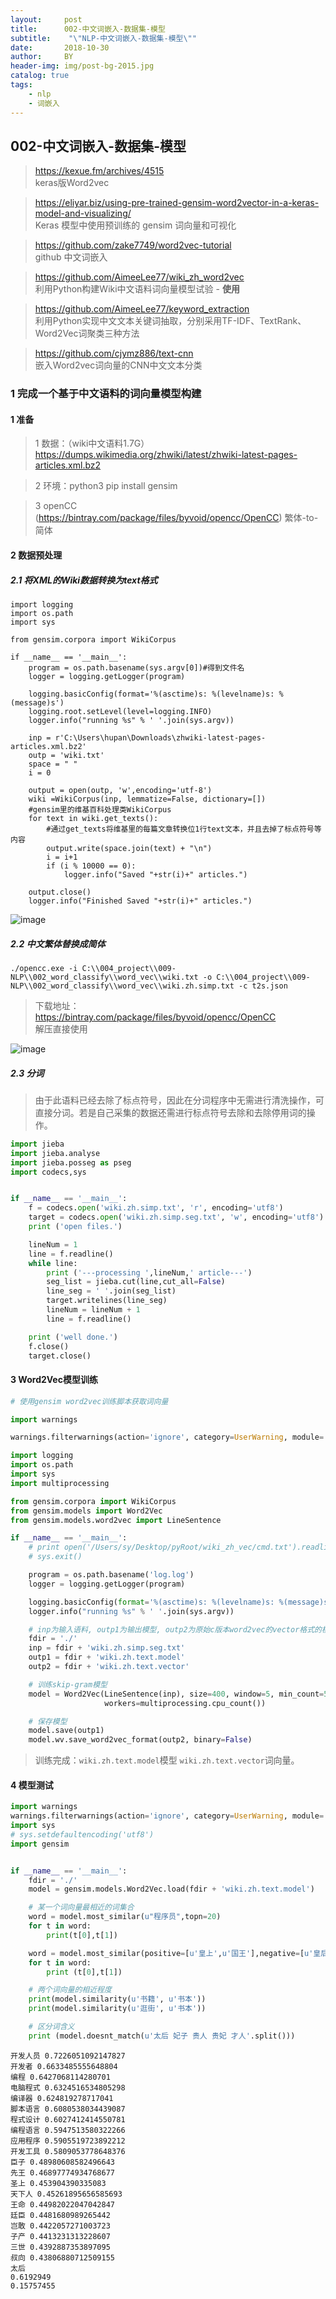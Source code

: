```yaml
---
layout:     post
title:      002-中文词嵌入-数据集-模型
subtitle:    "\"NLP-中文词嵌入-数据集-模型\""
date:       2018-10-30
author:     BY
header-img: img/post-bg-2015.jpg
catalog: true
tags:
    - nlp
    - 词嵌入
---
```


## 002-中文词嵌入-数据集-模型

> https://kexue.fm/archives/4515 <br> keras版Word2vec

> https://eliyar.biz/using-pre-trained-gensim-word2vector-in-a-keras-model-and-visualizing/ <br> Keras 模型中使用预训练的 gensim 词向量和可视化

> https://github.com/zake7749/word2vec-tutorial <br> github 中文词嵌入

> https://github.com/AimeeLee77/wiki_zh_word2vec <br> 利用Python构建Wiki中文语料词向量模型试验 - **使用**

> https://github.com/AimeeLee77/keyword_extraction <br> 利用Python实现中文文本关键词抽取，分别采用TF-IDF、TextRank、Word2Vec词聚类三种方法

> https://github.com/cjymz886/text-cnn <br> 嵌入Word2vec词向量的CNN中文文本分类

### 1 完成一个基于中文语料的词向量模型构建

#### 1 准备

> 1 数据：（wiki中文语料1.7G）https://dumps.wikimedia.org/zhwiki/latest/zhwiki-latest-pages-articles.xml.bz2

> 2 环境：python3 pip install gensim

> 3 openCC (https://bintray.com/package/files/byvoid/opencc/OpenCC) 繁体-to-简体

#### 2 数据预处理

##### 2.1 将XML的Wiki数据转换为text格式

```
import logging
import os.path
import sys

from gensim.corpora import WikiCorpus

if __name__ == '__main__':
    program = os.path.basename(sys.argv[0])#得到文件名
    logger = logging.getLogger(program)

    logging.basicConfig(format='%(asctime)s: %(levelname)s: %(message)s')
    logging.root.setLevel(level=logging.INFO)
    logger.info("running %s" % ' '.join(sys.argv))

    inp = r'C:\Users\hupan\Downloads\zhwiki-latest-pages-articles.xml.bz2'
    outp = 'wiki.txt'
    space = " "
    i = 0

    output = open(outp, 'w',encoding='utf-8')
    wiki =WikiCorpus(inp, lemmatize=False, dictionary=[])
    #gensim里的维基百科处理类WikiCorpus
    for text in wiki.get_texts():
        #通过get_texts将维基里的每篇文章转换位1行text文本，并且去掉了标点符号等内容
        output.write(space.join(text) + "\n")
        i = i+1
        if (i % 10000 == 0):
            logger.info("Saved "+str(i)+" articles.")

    output.close()
    logger.info("Finished Saved "+str(i)+" articles.")
```    

![image](C:/002_document/002_shot/Screenshot_17.png)

##### 2.2 中文繁体替换成简体

```
./opencc.exe -i C:\\004_project\\009-NLP\\002_word_classify\\word_vec\\wiki.txt -o C:\\004_project\\009-NLP\\002_word_classify\\word_vec\\wiki.zh.simp.txt -c t2s.json
```

> 下载地址：<br> https://bintray.com/package/files/byvoid/opencc/OpenCC <br> 解压直接使用

![image](C:/002_document/002_shot/Screenshot_16.png)


##### 2.3 分词

> 由于此语料已经去除了标点符号，因此在分词程序中无需进行清洗操作，可直接分词。若是自己采集的数据还需进行标点符号去除和去除停用词的操作。 

```python
import jieba
import jieba.analyse
import jieba.posseg as pseg
import codecs,sys


if __name__ == '__main__':
    f = codecs.open('wiki.zh.simp.txt', 'r', encoding='utf8')
    target = codecs.open('wiki.zh.simp.seg.txt', 'w', encoding='utf8')
    print ('open files.')

    lineNum = 1
    line = f.readline()
    while line:
        print ('---processing ',lineNum,' article---')
        seg_list = jieba.cut(line,cut_all=False)
        line_seg = ' '.join(seg_list)
        target.writelines(line_seg)
        lineNum = lineNum + 1
        line = f.readline()

    print ('well done.')
    f.close()
    target.close()
```

#### 3 Word2Vec模型训练

```python
# 使用gensim word2vec训练脚本获取词向量

import warnings

warnings.filterwarnings(action='ignore', category=UserWarning, module='gensim')  # 忽略警告

import logging
import os.path
import sys
import multiprocessing

from gensim.corpora import WikiCorpus
from gensim.models import Word2Vec
from gensim.models.word2vec import LineSentence

if __name__ == '__main__':
    # print open('/Users/sy/Desktop/pyRoot/wiki_zh_vec/cmd.txt').readlines()
    # sys.exit()

    program = os.path.basename('log.log')
    logger = logging.getLogger(program)

    logging.basicConfig(format='%(asctime)s: %(levelname)s: %(message)s', level=logging.INFO)
    logger.info("running %s" % ' '.join(sys.argv))

    # inp为输入语料, outp1为输出模型, outp2为原始c版本word2vec的vector格式的模型
    fdir = './'
    inp = fdir + 'wiki.zh.simp.seg.txt'
    outp1 = fdir + 'wiki.zh.text.model'
    outp2 = fdir + 'wiki.zh.text.vector'

    # 训练skip-gram模型
    model = Word2Vec(LineSentence(inp), size=400, window=5, min_count=5,
                     workers=multiprocessing.cpu_count())

    # 保存模型
    model.save(outp1)
    model.wv.save_word2vec_format(outp2, binary=False)
```

> 训练完成：`wiki.zh.text.model`模型  `wiki.zh.text.vector`词向量。

#### 4 模型测试

```python
import warnings
warnings.filterwarnings(action='ignore', category=UserWarning, module='gensim')# 忽略警告
import sys
# sys.setdefaultencoding('utf8')
import gensim


if __name__ == '__main__':
    fdir = './'
    model = gensim.models.Word2Vec.load(fdir + 'wiki.zh.text.model')

    # 某一个词向量最相近的词集合
    word = model.most_similar(u"程序员",topn=20)
    for t in word:
        print(t[0],t[1])

    word = model.most_similar(positive=[u'皇上',u'国王'],negative=[u'皇后'])
    for t in word:
        print (t[0],t[1])

    # 两个词向量的相近程度
    print(model.similarity(u'书籍', u'书本'))
    print(model.similarity(u'逛街', u'书本'))

    # 区分词含义
    print (model.doesnt_match(u'太后 妃子 贵人 贵妃 才人'.split()))

```

```
开发人员 0.7226051092147827
开发者 0.6633485555648804
编程 0.6427068114280701
电脑程式 0.6324516534805298
编译器 0.624819278717041
脚本语言 0.6080538034439087
程式设计 0.6027412414550781
编程语言 0.5947513580322266
应用程序 0.5905519723892212
开发工具 0.5809053778648376
臣子 0.48980608582496643
先王 0.46897774934768677
圣上 0.453904390335083
天下人 0.45261895656585693
王命 0.44982022047042847
廷臣 0.4481680989265442
岂敢 0.4422057271003723
子产 0.4413231313228607
三世 0.4392887353897095
叔向 0.43806880712509155
太后
0.6192949
0.15757455
```